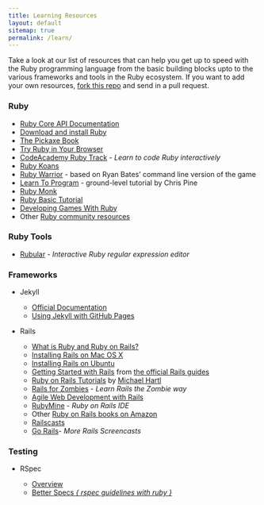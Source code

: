 ```yaml
---
title: Learning Resources
layout: default
sitemap: true
permalink: /learn/
---
```



Take a look at our list of resources that can help you get up to speed with the
Ruby programming language from the basic building blocks upto to the various
frameworks and tools in the Ruby ecosystem. If you want to add your own
resources, [fork this repo][fork] and send in a pull request.

### Ruby

* [Ruby Core API Documentation][ruby-6]
* [Download and install Ruby][ruby-2]
* [The Pickaxe Book][ruby-3]
* [Try Ruby in Your Browser][ruby-4]
* [CodeAcademy Ruby Track][ruby-1] - _Learn to code Ruby interactively_
* [Ruby Koans][ruby-7]
* [Ruby Warrior][ruby-8] - based on Ryan Bates’ command line version of the game
* [Learn To Program][ruby-9] - ground-level tutorial by Chris Pine
* [Ruby Monk][ruby-10]
* [Ruby Basic Tutorial][ruby-11]
* [Developing Games With Ruby][ruby-12]
* Other [Ruby community resources][ruby-5]

### Ruby Tools

* [Rubular][ruby-tool-1] - _Interactive Ruby regular expression editor_

### Frameworks

* Jekyll

  * [Official Documentation][jekyll-1]
  * [Using Jekyll with GitHub Pages][jekyll-2]

* Rails

  * [What is Ruby and Ruby on Rails?][rails-1]
  * [Installing Rails on Mac OS X][rails-2]
  * [Installing Rails on Ubuntu][rails-3]
  * [Getting Started with Rails][rails-6] from [the official Rails guides][rails-7]
  * [Ruby on Rails Tutorials][rails-4] by [Michael Hartl][rails-5]
  * [Rails for Zombies][rails-8] - _Learn Rails the Zombie way_
  * [Agile Web Development with Rails][rails-9]
  * [RubyMine][rails-11] - _Ruby on Rails IDE_
  * Other [Ruby on Rails books on Amazon][rails-10]
  * [Railscasts][rails-12]
  * [Go Rails][rails-13]- _More Rails Screencasts_

### Testing

* RSpec

  * [Overview][rspec-2]
  * [Better Specs _{ rspec guidelines with ruby }_][rspec-1]


[jekyll-1]: http://jekyllrb.com
[jekyll-2]: https://help.github.com/articles/using-jekyll-with-pages

[rails-1]: http://railsapps.github.io/what-is-ruby-rails.html
[rails-2]: http://www.createdbypete.com/articles/ruby-on-rails-development-setup-for-mac-osx/
[rails-3]: http://railsapps.github.io/installrubyonrails-ubuntu.html
[rails-4]: http://ruby.railstutorial.org/
[rails-5]: http://michaelhartl.com/
[rails-6]: http://guides.rubyonrails.org/getting_started.html
[rails-7]: http://guides.rubyonrails.org/index.html
[rails-8]: http://railsforzombies.org/
[rails-9]: http://pragprog.com/titles/rails4/agile-web-development-with-rails
[rails-10]: http://www.amazon.com/
[rails-11]: http://www.jetbrains.com/ruby/
[rails-12]: http://railscasts.com/
[rails-13]: https://gorails.com/

[ruby-1]: https://www.codecademy.com/learn/learn-ruby
[ruby-2]: https://www.ruby-lang.org
[ruby-3]: http://ruby-doc.com/docs/ProgrammingRuby/
[ruby-4]: http://tryruby.org/
[ruby-5]: https://www.ruby-lang.org/en/community/
[ruby-6]: https://www.ruby-doc.org/core
[ruby-7]: http://rubykoans.com/
[ruby-8]: https://www.bloc.io/ruby-warrior/
[ruby-9]: https://pine.fm/LearnToProgram/
[ruby-10]: https://rubymonk.com/
[ruby-11]: https://netguru.co/blog/all-you-need-to-know-to-start-with-ruby
[ruby-12]: https://leanpub.com/developing-games-with-ruby/read

[ruby-tool-1]: http://rubular.com/

[rspec-1]: http://betterspecs.org/
[rspec-2]: http://rspec.info/

[fork]: https://github.com/Nairuby/nairuby.github.io/fork
